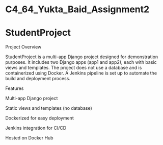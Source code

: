 # C4_64_Yukta_Baid_Assignment2
# StudentProject

Project Overview

StudentProject is a multi-app Django project designed for demonstration purposes. It includes two Django apps (app1 and app2), each with basic views and templates. The project does not use a database and is containerized using Docker. A Jenkins pipeline is set up to automate the build and deployment process.

Features

Multi-app Django project

Static views and templates (no database)

Dockerized for easy deployment

Jenkins integration for CI/CD

Hosted on Docker Hub
